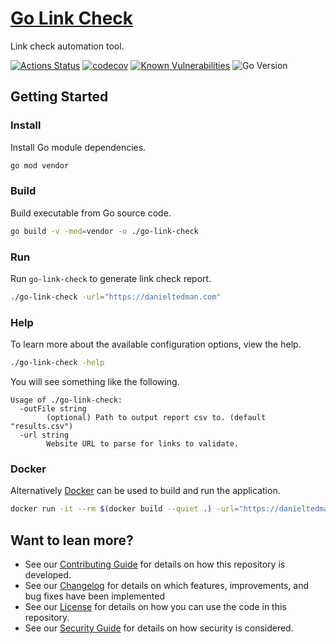 # [Go Link Check](https://github.com/dbtedman/go-link-check)

Link check automation tool.

[![Actions Status](https://github.com/dbtedman/go-link-check/workflows/test/badge.svg)](https://github.com/dbtedman/go-link-check/actions)
[![codecov](https://codecov.io/gh/dbtedman/go-link-chec/branch/master/graph/badge.svg)](https://codecov.io/gh/dbtedman/go-link-chec)
[![Known Vulnerabilities](https://snyk.io/test/github/dbtedman/go-link-check/badge.svg)](https://snyk.io/test/github/dbtedman/go-link-check)
![Go Version](https://img.shields.io/static/v1?label=Go&message=v1.13&color=blue&style=flat)

## Getting Started

### Install

Install Go module dependencies.

```bash
go mod vendor
```

### Build

Build executable from Go source code.

```bash
go build -v -mod=vendor -o ./go-link-check
```

### Run

Run `go-link-check` to generate link check report.

```bash
./go-link-check -url="https://danieltedman.com"
```

### Help

To learn more about the available configuration options, view the help.

```bash
./go-link-check -help
```

You will see something like the following.

```
Usage of ./go-link-check:
  -outFile string
        (optional) Path to output report csv to. (default "results.csv")
  -url string
        Website URL to parse for links to validate.
```

### Docker

Alternatively [Docker](https://www.docker.com/) can be used to build and run the application.

```bash
docker run -it --rm $(docker build --quiet .) -url="https://danieltedman.com"
```

## Want to lean more?

-   See our [Contributing Guide](CONTRIBUTING.md) for details on how this repository is developed.
-   See our [Changelog](CHANGELOG.md) for details on which features, improvements, and bug fixes have been implemented
-   See our [License](LICENSE.md) for details on how you can use the code in this repository.
-   See our [Security Guide](SECURITY.md) for details on how security is considered.
